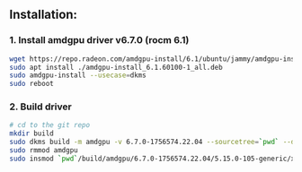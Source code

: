## Installation:

### 1. Install amdgpu driver v6.7.0 (rocm 6.1)
```bash
wget https://repo.radeon.com/amdgpu-install/6.1/ubuntu/jammy/amdgpu-install_6.1.60100-1_all.deb
sudo apt install ./amdgpu-install_6.1.60100-1_all.deb
sudo amdgpu-install --usecase=dkms
sudo reboot
```

### 2. Build driver
```bash
# cd to the git repo
mkdir build
sudo dkms build -m amdgpu -v 6.7.0-1756574.22.04 --sourcetree=`pwd` --dkmstree=`pwd`/build
sudo rmmod amdgpu
sudo insmod `pwd`/build/amdgpu/6.7.0-1756574.22.04/5.15.0-105-generic/x86_64/module/amdgpu.ko
```
